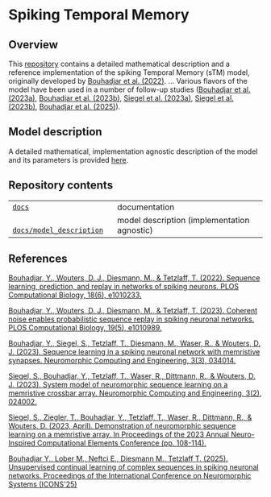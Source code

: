 # Spiking Temporal Memory

## Overview

This [repository](https://github.com/YounesBouhadjar/SpikingTemporalMemory) contains a detailed mathematical description and a reference implementation of the spiking Temporal Memory (sTM) model, originally developed by [Bouhadjar et al. (2022)][1]. 
...
Various flavors of the model have been used in a number of follow-up studies ([Bouhadjar et al. (2023a)][2], [Bouhadjar et al. (2023b)][3], [Siegel et al. (2023a)][4], [Siegel et al. (2023b)][5], [Bouhadjar et al. (2025)][6]). 
 
## Model description

A detailed mathematical, implementation agnostic description of the model and its parameters is provided [here](docs/model_description/ModelDescription_SpikingTemporalMemory.pdf).

## Repository contents

|  |  | 
|--|--|
| [`docs`](docs) | documentation|
| &emsp;[`docs/model_description`](docs/model_description) | model description (implementation agnostic) |

## References

[1]: <https://doi.org/10.1371/journal.pcbi.1010233> "Bouhadjar, Y., Wouters, D. J., Diesmann, M., & Tetzlaff, T. (2022). Sequence learning, prediction, and replay in networks of spiking neurons. PLOS Computational Biology, 18(6), e1010233."
[Bouhadjar, Y., Wouters, D. J., Diesmann, M., & Tetzlaff, T. (2022). Sequence learning, prediction, and replay in networks of spiking neurons. PLOS Computational Biology, 18(6), e1010233.](https://doi.org/10.1371/journal.pcbi.1010233)

[2]: <https://doi.org/10.1371/journal.pcbi.1010989> "Bouhadjar, Y., Wouters, D. J., Diesmann, M., & Tetzlaff, T. (2023). Coherent noise enables probabilistic sequence replay in spiking neuronal networks. PLOS Computational Biology, 19(5), e1010989."
[Bouhadjar, Y., Wouters, D. J., Diesmann, M., & Tetzlaff, T. (2023). Coherent noise enables probabilistic sequence replay in spiking neuronal networks. PLOS Computational Biology, 19(5), e1010989.](https://doi.org/10.1371/journal.pcbi.1010989)

[3]: <https://iopscience.iop.org/article/10.1088/2634-4386/acf1c4> "Bouhadjar, Y., Siegel, S., Tetzlaff, T., Diesmann, M., Waser, R., & Wouters, D. J. (2023). Sequence learning in a spiking neuronal network with memristive synapses. Neuromorphic Computing and Engineering, 3(3), 034014."
[Bouhadjar, Y., Siegel, S., Tetzlaff, T., Diesmann, M., Waser, R., & Wouters, D. J. (2023). Sequence learning in a spiking neuronal network with memristive synapses. Neuromorphic Computing and Engineering, 3(3), 034014.](https://iopscience.iop.org/article/10.1088/2634-4386/acf1c4)

[4]: <https://iopscience.iop.org/article/10.1088/2634-4386/acca45> "Siegel, S., Bouhadjar, Y., Tetzlaff, T., Waser, R., Dittmann, R., & Wouters, D. J. (2023). System model of neuromorphic sequence learning on a memristive crossbar array. Neuromorphic Computing and Engineering, 3(2), 024002."
[Siegel, S., Bouhadjar, Y., Tetzlaff, T., Waser, R., Dittmann, R., & Wouters, D. J. (2023). System model of neuromorphic sequence learning on a memristive crossbar array. Neuromorphic Computing and Engineering, 3(2), 024002.](https://iopscience.iop.org/article/10.1088/2634-4386/acca45)

[5]: <https://doi.org/10.1145/3584954.3585000> "Siegel, S., Ziegler, T., Bouhadjar, Y., Tetzlaff, T., Waser, R., Dittmann, R., & Wouters, D. (2023, April). Demonstration of neuromorphic sequence learning on a memristive array. In Proceedings of the 2023 Annual Neuro-Inspired Computational Elements Conference (pp. 108-114)."
[Siegel, S., Ziegler, T., Bouhadjar, Y., Tetzlaff, T., Waser, R., Dittmann, R., & Wouters, D. (2023, April). Demonstration of neuromorphic sequence learning on a memristive array. In Proceedings of the 2023 Annual Neuro-Inspired Computational Elements Conference (pp. 108-114).](https://doi.org/10.1145/3584954.3585000)

[6]: <> "Bouhadjar Y., Lober M., Neftci E., Diesmann M., Tetzlaff T. (2025). Unsupervised continual learning of complex sequences in spiking neuronal networks. Proceedings of the International Conference on Neuromorphic Systems (ICONS'25)" 
[Bouhadjar Y., Lober M., Neftci E., Diesmann M., Tetzlaff T. (2025). Unsupervised continual learning of complex sequences in spiking neuronal networks. Proceedings of the International Conference on Neuromorphic Systems (ICONS'25)]()
